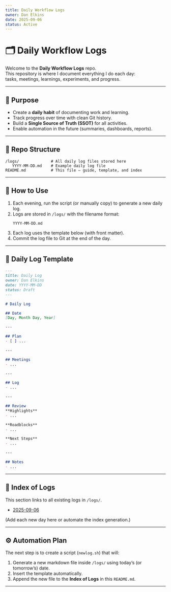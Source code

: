 ```yaml
---
title: Daily Workflow Logs
owner: Dan Elkins
date: 2025-09-06
status: Active
---
```


# 🗂️ Daily Workflow Logs

Welcome to the **Daily Workflow Logs** repo.  
This repository is where I document everything I do each day:  
tasks, meetings, learnings, experiments, and progress.

---

## 📖 Purpose
- Create a **daily habit** of documenting work and learning.  
- Track progress over time with clean Git history.  
- Build a **Single Source of Truth (SSOT)** for all activities.  
- Enable automation in the future (summaries, dashboards, reports).  

---

## 📂 Repo Structure

```
/logs/              # All daily log files stored here
   YYYY-MM-DD.md    # Example daily log file
README.md           # This file — guide, template, and index
```

---

## 📝 How to Use

1. Each evening, run the script (or manually copy) to generate a new daily log.  
2. Logs are stored in `/logs/` with the filename format:  
   ```
   YYYY-MM-DD.md
   ```
3. Each log uses the template below (with front matter).  
4. Commit the log file to Git at the end of the day.  

---

## 🧩 Daily Log Template

```markdown
---
title: Daily Log
owner: Dan Elkins
date: YYYY-MM-DD
status: Draft
---

# Daily Log

## Date
[Day, Month Day, Year]

---

## Plan
- [ ] ...

---

## Meetings
- ...

---

## Log
- ...

---

## Review
**Highlights**
- ...

**Roadblocks**
- ...

**Next Steps**
- ...

---

## Notes
- ...
```

---

## 📅 Index of Logs

This section links to all existing logs in `/logs/`.

- [2025-09-06](logs/2025-09-06.md)

(Add each new day here or automate the index generation.)

---

## ⚙️ Automation Plan

The next step is to create a script (`newlog.sh`) that will:  
1. Generate a new markdown file inside `/logs/` using today’s (or tomorrow’s) date.  
2. Insert the template automatically.  
3. Append the new file to the **Index of Logs** in this `README.md`.

---
